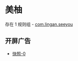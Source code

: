 # 美柚

存在 1 规则组 - [com.lingan.seeyou](/src/apps/com.lingan.seeyou.ts)

## 开屏广告

- [快照-0](https://gkd-kit.gitee.io/import/13065769)
